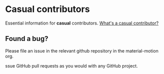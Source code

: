 # Casual contributors

Essential information for **casual** contributors. [What's a casual contributor?](../../community/governance.md)

## Found a bug?

Please file an issue in the relevant github repository in the material-motion org.

ssue GitHub pull requests as you would with any GitHub project.
